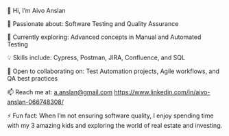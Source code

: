 👋 Hi, I’m Aivo Anslan

👀 Passionate about: Software Testing and Quality Assurance

🌱 Currently exploring: Advanced concepts in Manual and Automated Testing

💡 Skills include: Cypress, Postman, JIRA, Confluence, and SQL

💞️ Open to collaborating on: Test Automation projects, Agile workflows, and QA best practices

📫 Reach me at: a.anslan@gmail.com https://www.linkedin.com/in/aivo-anslan-066748308/

⚡ Fun fact: When I’m not ensuring software quality, I enjoy spending time with my 3 amazing kids and exploring the world of real estate and investing.

<!---
Aivo-A/Aivo-A is a ✨ special ✨ repository because its `README.md` (this file) appears on your GitHub profile.
You can click the Preview link to take a look at your changes.
--->
